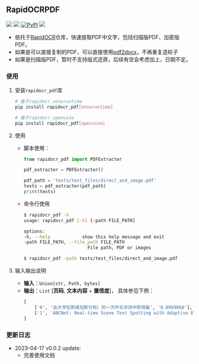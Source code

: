 ## RapidOCRPDF
<p>
    <a href=""><img src="https://img.shields.io/badge/Python->=3.7,<=3.10-aff.svg"></a>
    <a href=""><img src="https://img.shields.io/badge/OS-Linux%2C%20Win%2C%20Mac-pink.svg"></a>
    <a href="https://pypi.org/project/rapidocr-pdf/"><img alt="PyPI" src="https://img.shields.io/pypi/v/rapidocr-pdf"></a>
    <a href="https://pepy.tech/project/rapidocr-pdf"><img src="https://static.pepy.tech/personalized-badge/rapidocr-pdf?period=total&units=abbreviation&left_color=grey&right_color=blue&left_text=Downloads"></a>
</p>

- 依托于[RapidOCR](https://github.com/RapidAI/RapidOCR)仓库，快速提取PDF中文字，包括扫描版PDF、加密版PDF。
- 如果是可以直接复制的PDF，可以直接使用[pdf2docx](https://github.com/dothinking/pdf2docx)，不再重复造轮子
- 如果是扫描版PDF，暂时不支持版式还原，后续有空会考虑加上，日期不定。

### 使用
1. 安装`rapidocr_pdf`库
   ```bash
   # 基于rapidocr_onnxruntime
   pip install rapidocr_pdf[onnxruntime]

   # 基于rapidocr_openvino
   pip install rapidocr_pdf[openvino]
   ```
2. 使用
   - 脚本使用：
        ```python
        from rapidocr_pdf import PDFExtracter

        pdf_extracter = PDFExtracter()

        pdf_path = 'tests/test_files/direct_and_image.pdf'
        texts = pdf_extracter(pdf_path)
        print(texts)
        ```
    - 命令行使用
        ```bash
        $ rapidocr_pdf -h
        usage: rapidocr_pdf [-h] [-path FILE_PATH]

        options:
        -h, --help            show this help message and exit
        -path FILE_PATH, --file_path FILE_PATH
                                File path, PDF or images

        $ rapidocr_pdf -path tests/test_files/direct_and_image.pdf
        ```

3. 输入输出说明
   - **输入**：`Union[str, Path, bytes]`
   - **输出**：`List` \[**页码**, **文本内容** + **置信度**\]， 具体参见下例：
       ```python
       [
           ['0', '达大学拉斯维加斯分校）的一次中文评测中获得最', '0.8969868'],
           ['1', 'ABCNet: Real-time Scene Text Spotting with Adaptive Bezier-Curve Network∗\nYuliang Liu‡†', '0.8969868'],
       ]
       ```

### 更新日志
- 2023-04-17 v0.0.2 update:
  - 完善使用文档
